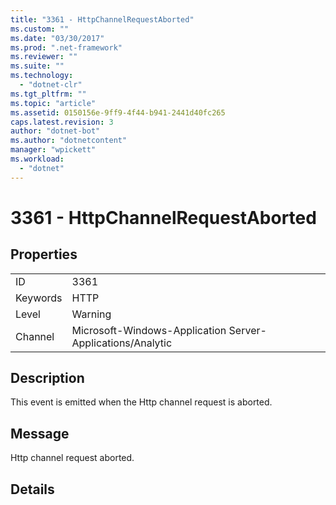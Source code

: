 ```yaml
---
title: "3361 - HttpChannelRequestAborted"
ms.custom: ""
ms.date: "03/30/2017"
ms.prod: ".net-framework"
ms.reviewer: ""
ms.suite: ""
ms.technology: 
  - "dotnet-clr"
ms.tgt_pltfrm: ""
ms.topic: "article"
ms.assetid: 0150156e-9ff9-4f44-b941-2441d40fc265
caps.latest.revision: 3
author: "dotnet-bot"
ms.author: "dotnetcontent"
manager: "wpickett"
ms.workload: 
  - "dotnet"
---
```

# 3361 - HttpChannelRequestAborted
## Properties  
  
|||  
|-|-|  
|ID|3361|  
|Keywords|HTTP|  
|Level|Warning|  
|Channel|Microsoft-Windows-Application Server-Applications/Analytic|  
  
## Description  
 This event is emitted when the Http channel request is aborted.  
  
## Message  
 Http channel request aborted.  
  
## Details
